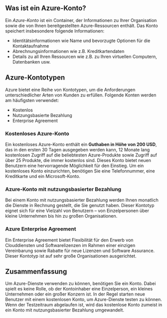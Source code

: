 ## <a name="what-is-an-azure-account"></a>Was ist ein Azure-Konto?

Ein _Azure-Konto_ ist ein Container, der Informationen zu Ihrer Organisation sowie die von Ihnen bereitgestellten Azure-Ressourcen enthält. Das Konto speichert insbesondere folgende Informationen:

- Identitätsinformationen wie Name und bevorzugte Optionen für die Kontaktaufnahme
- Abrechnungsinformationen wie z.B. Kreditkartendaten
- Details zu all Ihren Ressourcen wie z.B. zu Ihren virtuellen Computern, Datenbanken usw.

## <a name="azure-account-types"></a>Azure-Kontotypen

Azure bietet eine Reihe von Kontotypen, um die Anforderungen unterschiedlicher Arten von Kunden zu erfüllen. Folgende Konten werden am häufigsten verwendet:

- Kostenlos
- Nutzungsbasierte Bezahlung
- Enterprise Agreement

### <a name="azure-free-account"></a>Kostenloses Azure-Konto

Ein kostenloses Azure-Konto enthält ein **Guthaben in Höhe von 200 USD**, das in den ersten 30 Tagen ausgegeben werden kann, 12 Monate lang kostenlosen Zugriff auf die beliebtesten Azure-Produkte sowie Zugriff auf über 25 Produkte, die immer kostenlos sind. Dieses Konto bietet neuen Benutzern eine hervorragende Möglichkeit für den Einstieg. Um ein kostenloses Konto einzurichten, benötigen Sie eine Telefonnummer, eine Kreditkarte und ein Microsoft-Konto.

### <a name="azure-pay-as-you-go-account"></a>Azure-Konto mit nutzungsbasierter Bezahlung

Bei einem Konto mit nutzungsbasierter Bezahlung werden Ihnen monatlich die Dienste in Rechnung gestellt, die Sie genutzt haben. Dieser Kontotyp eignet sich für eine Vielzahl von Benutzern – von Einzelpersonen über kleine Unternehmen bis hin zu großen Organisationen.

### <a name="azure-enterprise-agreement"></a>Azure Enterprise Agreement

Ein Enterprise Agreement bietet Flexibilität für den Erwerb von Clouddiensten und Softwarelizenzen im Rahmen einer einzigen Vereinbarung sowie Rabatte für neue Lizenzen und Software Assurance. Dieser Kontotyp ist auf sehr große Organisationen ausgerichtet.

## <a name="summary"></a>Zusammenfassung

Um Azure-Dienste verwenden zu können, benötigen Sie ein Konto. Dabei spielt es keine Rolle, ob der Kontoinhaber eine Einzelperson, ein kleines Unternehmen oder ein großer Konzern ist. In der Regel starten neue Benutzer mit einem kostenlosen Konto, um Azure-Dienste testen zu können. Wenn der Testzeitraum abgelaufen ist, wird das kostenlose Konto zumeist in ein Konto mit nutzungsbasierter Bezahlung umgewandelt.